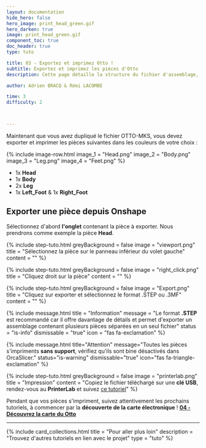 ```yaml
---
layout: documentation
hide_hero: false
hero_image: print_head_green.gif
hero_darken: true
image: print_head_green.gif
component_toc: true
doc_header: true
type: tuto

title: 03 - Exportez et imprimez Otto !
subtitle: Exportez et imprimez les pièces d'Otto
description: Cette page détaille la structure du fichier d'assemblage, comment exporter une pièce et l'imprimer

author: Adrien BRACQ & Rémi LACOMBE

time: 3
difficulty: 2



---
```


Maintenant que vous avez dupliqué le fichier OTTO-MKS, vous devez exporter et imprimer les pièces suivantes dans les couleurs de votre choix :

{% include image-row.html 
image_1 = "Head.png" 
image_2 = "Body.png"
image_3 = "Leg.png" 
image_4 = "Feet.png"
%}

- 1x **Head**
- 1x **Body**  
- 2x **Leg**
- 1x **Left_Foot** & 1x **Right_Foot**

## Exporter une pièce depuis Onshape

Sélectionnez d'abord **l'onglet** contenant la pièce à exporter. Nous prendrons comme exemple la pièce **Head**.

{% include step-tuto.html 
greyBackground = false
image = "viewport.png"
title = "Sélectionnez la pièce sur le panneau inférieur du volet gauche"
content = "" %}

{% include step-tuto.html 
greyBackground = false
image = "right_click.png"
title = "Cliquez droit sur la pièce"
content = "" %}

{% include step-tuto.html 
greyBackground = false
image = "Export.png"
title = "Cliquez sur exporter et sélectionnez le format .STEP ou .3MF"
content = "" %}

{% include message.html 
title = "Information" 
message = "Le format **.STEP** est recommandé car il offre davantage de détails et permet d'exporter un assemblage contenant plusieurs pièces séparées en un seul fichier" 
status = "is-info" 
dismissable = "true" 
icon = "fas fa-exclamation" %}

{% include message.html title="Attention" message="Toutes les pièces s'impriments **sans support**, vérifiez qu'ils sont bine désactivés dans OrcaSlicer." status="is-warning" dismissable="true" icon="fas fa-triangle-exclamation" %}

{% include step-tuto.html 
greyBackground = false
image = "printerlab.png"
title = "Impression"
content = "Copiez le fichier téléchargé sur une **clé USB**, rendez-vous au **PrinterLab** et suivez [ce tutoriel](https://makerspace-amiens.fr/fab-additive/docs/tutorials/imprimer-une-piece/)" %}

Pendant que vos pièces s'impriment, suivez attentivement les prochains tutoriels, à commencer par la **découverte de la carte électronique** ! [**04 - Découvrez la carte du Otto**](../../tutoriels/04-discover-otto-pcb/)

---

{%
  include card_collections.html
  title = "Pour aller plus loin"
  description = "Trouvez d'autres tutoriels en lien avec le projet"
  type = "tuto"
%}